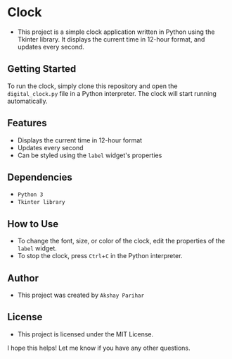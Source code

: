 # Clock

* This project is a simple clock application written in Python using the Tkinter library. It displays the current time in 12-hour format, and updates every second.

## Getting Started

To run the clock, simply clone this repository and open the `digital_clock.py` file in a Python interpreter. The clock will start running automatically.

## Features

* Displays the current time in 12-hour format
* Updates every second
* Can be styled using the `label` widget's properties

## Dependencies

* `Python 3`
* `Tkinter library`

## How to Use

* To change the font, size, or color of the clock, edit the properties of the `label` widget.
* To stop the clock, press `Ctrl`+`C` in the Python interpreter.

## Author

* This project was created by `Akshay Parihar`

## License

* This project is licensed under the MIT License.


I hope this helps! Let me know if you have any other questions.
